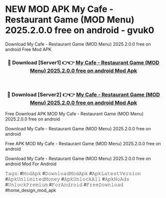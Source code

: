 # NEW MOD APK My Cafe - Restaurant Game (MOD Menu) 2025.2.0.0 free on android - gvuk0
Download My Cafe - Restaurant Game (MOD Menu) 2025.2.0.0 free on android Free Mod APK

<div align="center">
<h3>🔴 Download [Server1] 👉👉 <a href="https://apk-comot.site?title=My_Cafe_-_Restaurant_Game_(MOD_Menu)_2025.2.0.0_free_on_android">My Cafe - Restaurant Game (MOD Menu) 2025.2.0.0 free on android Mod Apk</a></h3><br>

<h3>🔴 Download [Server2] 👉👉 <a href="https://apk-comot.site?title=My_Cafe_-_Restaurant_Game_(MOD_Menu)_2025.2.0.0_free_on_android">My Cafe - Restaurant Game (MOD Menu) 2025.2.0.0 free on android Mod Apk</a></h3>
</div>


Free Download APK MOD My Cafe - Restaurant Game (MOD Menu) 2025.2.0.0 free on android

Download My Cafe - Restaurant Game (MOD Menu) 2025.2.0.0 free on android 

Free APK MOD My Cafe - Restaurant Game (MOD Menu) 2025.2.0.0 free on android 

Download My Cafe - Restaurant Game (MOD Menu) 2025.2.0.0 free on android Mod For Android

𝚃𝚊𝚐𝚜: #𝙼𝚘𝚍𝙰𝚙𝚔 #𝙳𝚘𝚠𝚗𝚕𝚘𝚊𝚍𝙼𝚘𝚍𝙰𝚙𝚔 #𝙰𝚙𝚔𝙻𝚊𝚝𝚎𝚜𝚝𝚅𝚎𝚛𝚜𝚒𝚘𝚗 #𝙰𝚙𝚔𝚄𝚗𝚕𝚒𝚖𝚒𝚝𝚎𝚍𝙼𝚘𝚗𝚎𝚢 #𝙰𝚙𝚔𝚄𝚗𝚕𝚘𝚌𝚔𝙰𝚕𝚕 #𝙰𝚙𝚔𝙽𝚘𝙰𝚍𝚜 #𝚄𝚗𝚕𝚘𝚌𝚔𝙿𝚛𝚎𝚖𝚒𝚞𝚖 #𝙵𝚘𝚛𝙰𝚗𝚍𝚛𝚘𝚒𝚍 #𝙵𝚛𝚎𝚎𝙳𝚘𝚠𝚗𝚕𝚘𝚊𝚍 #home_design_mod_apk